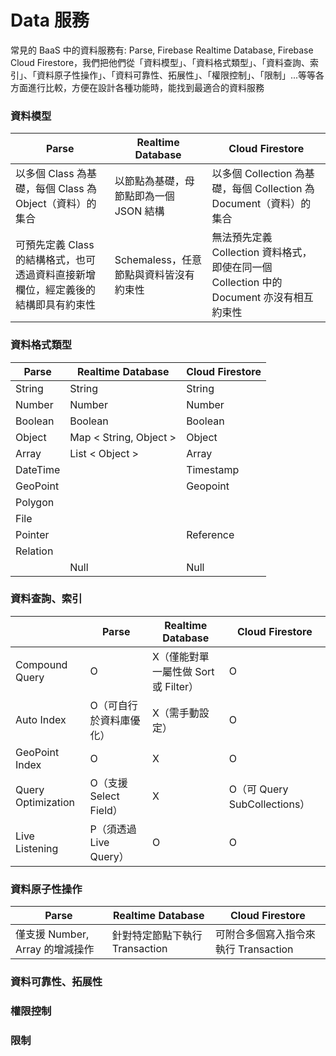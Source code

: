 # Data 服務

常見的 BaaS 中的資料服務有: Parse, Firebase Realtime Database, Firebase Cloud Firestore，我們把他們從「資料模型」、「資料格式類型」、「資料查詢、索引」、「資料原子性操作」、「資料可靠性、拓展性」、「權限控制」、「限制」...等等各方面進行比較，方便在設計各種功能時，能找到最適合的資料服務

### 資料模型

| Parse | Realtime Database | Cloud Firestore |
| --- | --- | --- |
| 以多個 Class 為基礎，每個 Class 為 Object（資料）的集合 | 以節點為基礎，母節點即為一個 JSON 結構 | 以多個 Collection 為基礎，每個 Collection 為 Document（資料）的集合 |
| 可預先定義 Class 的結構格式，也可透過資料直接新增欄位，經定義後的結構即具有約束性 | Schemaless，任意節點與資料皆沒有約束性  | 無法預先定義 Collection 資料格式，即使在同一個 Collection 中的 Document 亦沒有相互約束性 |

### 資料格式類型

| Parse | Realtime Database | Cloud Firestore |
| --- | --- | --- |
| String | String | String |
| Number | Number | Number |
| Boolean | Boolean | Boolean |
| Object | Map &lt; String, Object &gt; | Object |
| Array | List &lt; Object &gt; | Array |
| DateTime | | Timestamp |
| GeoPoint | | Geopoint |
| Polygon | | |
| File | | |
| Pointer | | Reference |
| Relation | | |
|  | Null | Null |

### 資料查詢、索引

| | Parse | Realtime Database | Cloud Firestore |
| --- | --- | --- | --- |
| Compound Query | O | X（僅能對單一屬性做 Sort 或 Filter） | O |
| Auto Index | O（可自行於資料庫優化） | X（需手動設定） | O |
| GeoPoint Index | O | X | O |
| Query Optimization | O（支援 Select Field） | X | O（可 Query SubCollections） |
| Live Listening | P（須透過 Live Query） | O | O |

### 資料原子性操作

| Parse | Realtime Database | Cloud Firestore |
| --- | --- | --- |
| 僅支援 Number, Array 的增減操作 | 針對特定節點下執行 Transaction | 可附合多個寫入指令來執行 Transaction |

### 資料可靠性、拓展性
### 權限控制
### 限制